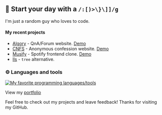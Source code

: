 ## 👋 Start your day with a `/:[)>\}\]]/g`

I'm just a random guy who loves to code.

#### My recent projects
- [Algory](https://github.com/mystique09/algory) - QnA/Forum website. [Demo](https://algory.pages.dev/)
- [CNFS](https://github.com/mystique09/confessit) - Anonymous confession website. [Demo](https://cnfs.vercel.app/)
- [Musify](https://github.com/mystique09/musify) - Spotify frontend clone. [Demo](https://musify-puce.vercel.app/)
- [lls](https://github.com/mystique09/lls-clap) - `tree` alternative.

### ⚙️ Languages and tools
[![My favorite programming languages/tools](https://skillicons.dev/icons?i=js,ts,nodejs,html,css,go,rust,scss,tailwindcss,svelte)](https://skillicons.dev)

View my [portfolio](https://bnjcodex.xyz)

Feel free to check out my projects and leave feedback! Thanks for visiting my GitHub.
